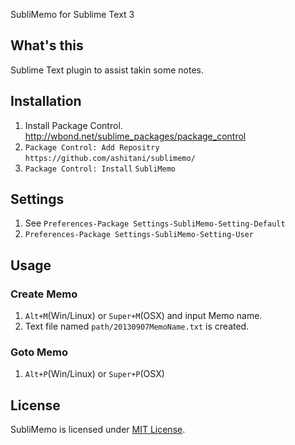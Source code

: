 SubliMemo for Sublime Text 3

## What's this

Sublime Text plugin to assist takin some notes.

## Installation

1. Install Package Control. http://wbond.net/sublime_packages/package_control
2. `Package Control: Add Repositry` `https://github.com/ashitani/sublimemo/`
3. `Package Control: Install` `SubliMemo`

## Settings

1. See `Preferences-Package Settings-SubliMemo-Setting-Default`
2. `Preferences-Package Settings-SubliMemo-Setting-User`

## Usage

### Create Memo

1. `Alt+M`(Win/Linux) or `Super+M`(OSX) and input Memo name.
2. Text file named `path/20130907MemoName.txt` is created.

### Goto Memo

1. `Alt+P`(Win/Linux) or `Super+P`(OSX) 

## License

SubliMemo is licensed under [MIT License](http://opensource.org/licenses/mit-license.php).
